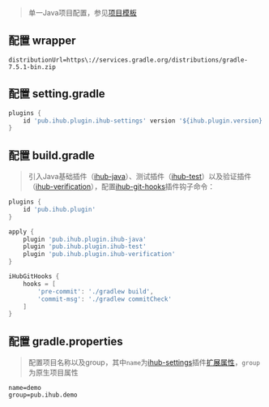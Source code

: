 > 单一Java项目配置，参见[项目模板](https://github.com/ihub-pub/single-template)

## 配置 wrapper

```properties
distributionUrl=https\://services.gradle.org/distributions/gradle-7.5.1-bin.zip
```

## 配置 setting.gradle

```groovy
plugins {
    id 'pub.ihub.plugin.ihub-settings' version '${ihub.plugin.version}'
}
```

## 配置 build.gradle

> 引入Java基础插件（[ihub-java](/iHubJava)）、测试插件（[ihub-test](/iHubTest)）以及验证插件（[ihub-verification](/iHubVerification)），配置[ihub-git-hooks](/iHubGitHooks)插件钩子命令：

```groovy
plugins {
    id 'pub.ihub.plugin'
}

apply {
    plugin 'pub.ihub.plugin.ihub-java'
    plugin 'pub.ihub.plugin.ihub-test'
    plugin 'pub.ihub.plugin.ihub-verification'
}

iHubGitHooks {
    hooks = [
        'pre-commit': './gradlew build',
        'commit-msg': './gradlew commitCheck'
    ]
}
```

## 配置 gradle.properties

> 配置项目名称以及group，其中`name`为[ihub-settings](/iHubSettings)插件[扩展属性](/iHubSettings?id=扩展属性)，`group`为原生项目属性

```properties
name=demo
group=pub.ihub.demo
```
